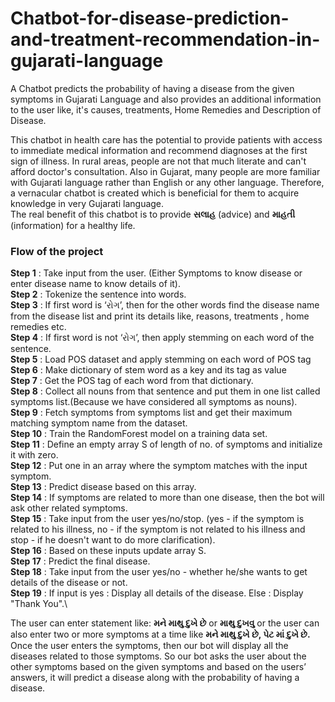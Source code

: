 # Chatbot-for-disease-prediction-and-treatment-recommendation-in-gujarati-language


A Chatbot predicts the probability of having a disease from the given symptoms in Gujarati Language and also provides an additional information to the user like, it's causes, treatments, Home Remedies and Description of Disease.


This chatbot in health care has the potential to provide patients with access to immediate medical information and recommend diagnoses at the first sign of illness.
In rural areas, people are not that much literate and can't afford doctor's consultation. Also in Gujarat, many people are more familiar with Gujarati language rather than English or any other language. Therefore, a vernacular chatbot is created which is beneficial for them to acquire knowledge in very Gujarati language.\
The real benefit of this chatbot is to provide **સલાહ** (advice) and **માહતી** (information) for a healthy life.


### Flow of the project

**Step 1** : Take input from the user. (Either Symptoms to know disease or enter disease name to know details of it).\
**Step 2** : Tokenize the sentence into words.\
**Step 3** : If first word is ‘રોગ’, then for the other words find the disease name from the disease list and print its details like, reasons, treatments , home remedies etc.\
**Step 4** : If first word is not ‘રોગ’, then apply stemming on each word of the sentence.\
**Step 5** : Load POS dataset and apply stemming on each word of POS tag\
**Step 6** : Make dictionary of stem word as a key and its tag as value\
**Step 7** : Get the POS tag of each word from that dictionary.\
**Step 8** : Collect all nouns from that sentence and put them in one list called symptoms list.(Because we have considered all symptoms as nouns).\
**Step 9** : Fetch symptoms from symptoms list and get their maximum matching symptom name from the dataset.\
**Step 10** : Train the RandomForest model on a training data set.\
**Step 11** : Define an empty array S of length of no. of symptoms and initialize it with zero.\
**Step 12** : Put one in an array where the symptom matches with the input symptom.\
**Step 13** : Predict disease based on this array.\
**Step 14** : If symptoms are related to more than one disease, then the bot will ask other related symptoms.\
**Step 15** : Take input from the user yes/no/stop. (yes - if the symptom is related to his illness, no - if the symptom is not related to his illness and stop - if he doesn't want to do more clarification).\
**Step 16** : Based on these inputs update array S.\
**Step 17** : Predict the final disease.\
**Step 18** : Take input from the user yes/no - whether he/she wants to get details of the
disease or not.\
**Step 19** : If input is yes : Display all details of the disease. Else : Display "Thank You".\



The user can enter statement like: **મને માથુ દુખે છે** or **માથુ દુખવુ** or the user can also enter two or more symptoms at a time like **મને માથુ દુખે છે, પેટ માં
દુખે છે.**
Once the user enters the symptoms, then our bot will display all the diseases related to those symptoms.
So our bot asks the user about the other symptoms based on the given symptoms and based on the users’ answers, it will predict a disease along with the probability
of having a disease.
